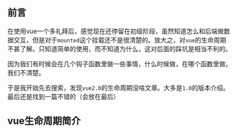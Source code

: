 ## 前言

在使用vue一个多礼拜后，感觉现在还停留在初级阶段，虽然知道怎么和后端做数据交互，但是对于`mounted`这个挂载还不是很清楚的。放大之，对`vue`的生命周期不甚了解。只知道简单的使用，而不知道为什么，这对后面的踩坑是相当不利的。

因为我们有时候会在几个钩子函数里做一些事情，什么时候做，在哪个函数里做，我们不清楚。

于是我开始先去搜索，发现`vue2.0`的生命周期没啥文章。大多是`1.0`的版本介绍。最后还是找到一篇不错的（会放在最后）

## vue生命周期简介